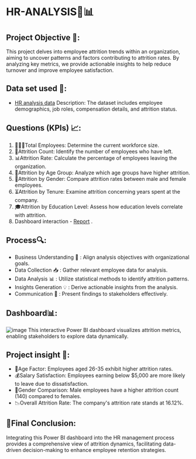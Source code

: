 # HR-ANALYSIS👥📊

## Project Objective 🏢:
This project delves into employee attrition trends within an organization, aiming to uncover patterns and factors contributing to attrition rates. By analyzing key metrics, we provide actionable insights to help reduce turnover and improve employee satisfaction.

## Data set used 📂:
- <a href="https://github.com/Shilpa2654/HR-ANALYSIS/blob/main/HR_Analytics.csv">HR analysis data</a>
Description: The dataset includes employee demographics, job roles, compensation details, and attrition status.

## Questions (KPIs) 📈:
1. 🧑‍🤝‍🧑Total Employees: Determine the current workforce size.
2. 🚪Attrition Count: Identify the number of employees who have left.
3. 📊Attrition Rate: Calculate the percentage of employees leaving the organization.
4. 🔢Attrition by Age Group: Analyze which age groups have higher attrition.
5. 🚻Attrition by Gender: Compare attrition rates between male and female employees.
6. ⏳Attrition by Tenure: Examine attrition concerning years spent at the company.
7. 🎓Attrition by Education Level: Assess how education levels correlate with attrition.
8. Dashboard interaction - <a href="https://github.com/Shilpa2654/HR-ANALYSIS/blob/main/HR%20DASHBOARD.png">Report</a> .
   
## Process🔍:
- Business Understanding 🎯 : Align analysis objectives with organizational goals.
- Data Collection 📥 : Gather relevant employee data for analysis.
- Data Analysis 📊 : Utilize statistical methods to identify attrition patterns.
- Insights Generation 💡 : Derive actionable insights from the analysis.
- Communication 📢 : Present findings to stakeholders effectively.

## Dashboard📊:
![image](https://github.com/user-attachments/assets/6bc615cb-725b-49ca-8674-2418e3447975)
This interactive Power BI dashboard visualizes attrition metrics, enabling stakeholders to explore data dynamically.

## Project insight 🔎:
- 👶Age Factor: Employees aged 26-35 exhibit higher attrition rates.
- 💰Salary Satisfaction: Employees earning below $5,000 are more likely to leave due to dissatisfaction.
- 🚻Gender Comparison: Male employees have a higher attrition count (140) compared to females.
- 📉Overall Attrition Rate: The company's attrition rate stands at 16.12%.

## 🎯Final Conclusion:
Integrating this Power BI dashboard into the HR management process provides a comprehensive view of attrition dynamics, facilitating data-driven decision-making to enhance employee retention strategies.

